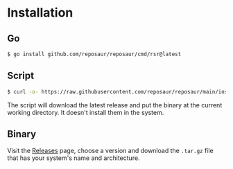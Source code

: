 # Installation

## Go

```bash
$ go install github.com/reposaur/reposaur/cmd/rsr@latest
```

## Script

```bash
$ curl -o- https://raw.githubusercontent.com/reposaur/reposaur/main/install.sh | bash
```

The script will download the latest release and put the binary at the current
working directory. It doesn't install them in the system.

## Binary

Visit the [Releases](https://github.com/reposaur/reposaur/releases) page, choose
a version and download the `.tar.gz` file that has your system's name and architecture.
